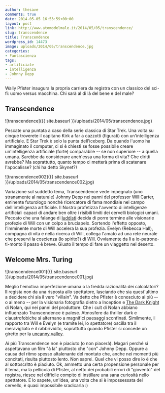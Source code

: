 ```yaml
---
author: thesave
comments: true
date: 2014-05-05 16:53:59+00:00
layout: post
link: http://www.atomodelmale.it/2014/05/05/transcendence/
slug: transcendence
title: Transcendence
wordpress_id: 14473
image: uploads/2014/05/transcendence.jpg
categories:
- Fantascienza
tags:
- artificiale
- intelligenza
- Johnny Depp
---
```


Wally Pfister inaugura la propria carriera da registra con un classico del sci-fi: uomo versus macchina. Chi sarà al di là del bene e del male?

## Transcendence

![transcendence]({{ site.baseurl }}/uploads/2014/05/transcendence.jpg)

Pescate una puntata a caso della serie classica di Star Trek. Una volta su cinque troverete il capitano Kirk a far a cazzotti (figurati) con un'intelligenza artificiale. E Star Trek è solo la punta dell'iceberg. Da quando l'uomo ha immaginato il computer, ci si è chiesti se fosse possibile creare un'intelligenza artificiale (forte) comparabile -- se non superiore -- a quella umana. Sarebbe da considerare anch'essa una forma di vita? Che diritti avrebbe? Ma soprattutto, quanto tempo ci metterà prima di scatenare l'apocalisse? (chi ha detto Skynet?)

![transcendence002]({{ site.baseurl }}/uploads/2014/05/transcendence002.jpg)

Variazione sul suddetto tema, Transcendence vede impegnato (uno stranamente al naturale) Johnny Depp nei panni del professor Will Carter, eminente futurologo nonché ricercatore di fama mondiale nel campo dell'intelligenza artificiale. Il Nostro profetizza l'avvento di intelligenze artificiali capaci di andare ben oltre i risibili limiti dei cervelli biologici umani. Peccato che una falange di [luddisti](http://it.wikipedia.org/wiki/Luddismo) decida di porre termine alle visionarie profezie di Will con un colpo a bruciapelo. Sortendo l'effetto opposto, l'imminente morte di Will accelera la sua profezia. Evelyn (Rebecca Hall), compagna di vita e nella ricerca di Will, collega l'amato ad una rete neurale che preservi la coscienza (lo spirito?) di Will.
Ovviamente da lì a io-patrone-ti-monto il passo è breve. Giusto il tempo di fare un viaggetto nel deserto.

## Welcome Mrs. Turing

![transcendence001]({{ site.baseurl }}/uploads/2014/05/transcendence001.jpg)

Meglio l'emotiva imperfezione umana o la fredda razionalità dei calcolatori? Il regista non da una risposta allo spettatore, lasciando che sia quest'ultimo a decidere chi sia il vero "villain". Va detto che Pfister è conosciuto ai più -- o ai meno -- per la visionaria fotografia dietro a Inception e [The Dark Knight](/2012/09/29/the-dark-knight-rises-il-cavaliere-oscuro-il-ritorno.html) di Nolan, qui nei panni del produttore. Che i cult di Nolan abbiano influenzato Transcendence è palese. Atmosfere da thriller dark e claustrofobiche si alternano a magnifici paesaggi sconfinati. Similmente, il rapporto tra Will e Evelyn (e tramite lei, lo spettatore) oscilla tra il meravigliato e il rabbrividito, soprattutto quando Pfister si concede un giretto per la [uncanny valley](http://it.wikipedia.org/wiki/Uncanny_valley).

Ai più Transcendence non è piaciuto (o non piacerà). Magari perché si aspettavano un film "à la" piuttosto che "con" Johnny Depp. Oppure a causa del ritmo spesso altalenante del montato che, anche nei momenti più concitati, risulta piuttosto lento. Non saprei. Quel che vi posso dire io è che al sottoscritto è piaciuto. Ok, ammetto una certa propensione personale per il tema, ma la pellicola di Pfister, al netto dei probabili errori di "gioventù" del registra, riesce nel difficile compito di instillare una sana curiosità nello spettatore. E lo sapete, un'idea, una volta che si è impossessata del cervello, è quasi impossibile sradicarla :)
